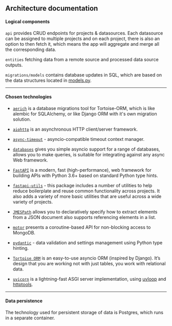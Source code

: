 ## Architecture documentation

#### Logical components

`api` provides CRUD endpoints for projects & datasources. Each datasource can be assigned to multiple projects and on each project, there is also an option to then fetch it, which means the app will aggregate and merge all the corresponding data.

`entities` fetching data from a remote source and processed data source outputs.

`migrations/models` contains database updates in SQL, which are based on the data structures located in [models.py](https://gitlab.fit.cvut.cz/apixy/apixy-be/blob/master/apixy/models.py).

---

#### Chosen technologies

- [`aerich`](https://pypi.org/project/aerich/) is a database migrations tool for Tortoise-ORM, which is like alembic for SQLAlchemy, or like Django ORM with it's own migration solution.

- [`aiohttp`](https://pypi.org/project/aiohttp/) is an asynchronous HTTP client/server framework.

- [`async-timeout`](https://pypi.org/project/async-timeout/) - asyncio-compatible timeout context manager.

- [`databases`](https://pypi.org/project/databases/) gives you simple asyncio support for a range of databases, allows you to make queries, is suitable for integrating against any async Web framework.

- [`FastAPI`](https://pypi.org/project/fastapi/) is a modern, fast (high-performance), web framework for building APIs with Python 3.6+ based on standard Python type hints.
 
- [`fastapi-utils`](https://pypi.org/project/fastapi-utils/) - this package includes a number of utilities to help reduce boilerplate and reuse common functionality across projects. It also adds a variety of more basic utilities that are useful across a wide variety of projects.

- [`JMESPath`](https://pypi.org/project/jmespath/) allows you to declaratively specify how to extract elements from a JSON document also supports referencing elements in a list.
 
- [`motor`](https://pypi.org/project/motor/) presents a coroutine-based API for non-blocking access to MongoDB.

- [`pydantic`](https://pypi.org/project/pydantic/) - data validation and settings management using Python type hinting.

- [`Tortoise ORM`](https://pypi.org/project/tortoise-orm/) is an easy-to-use asyncio ORM (inspired by Django). It’s design that you are working not with just tables, you work with relational data.
 
- [`uvicorn`](https://pypi.org/project/uvicorn/) is a lightning-fast ASGI server implementation, using [uvloop](https://github.com/MagicStack/uvloop) and [httptools](https://github.com/MagicStack/httptools).

---

#### Data persistence

The technology used for persistent storage of data is Postgres, which runs in a separate container.